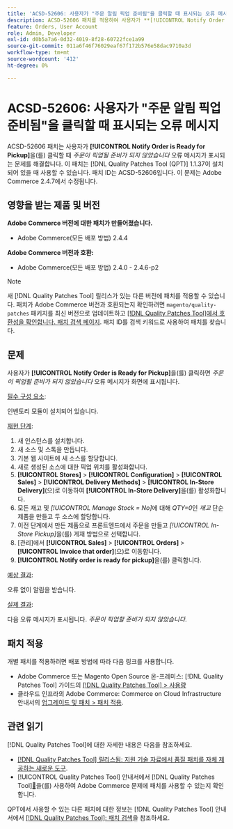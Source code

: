```yaml
---
title: 'ACSD-52606: 사용자가 "주문 알림 픽업 준비됨"을 클릭할 때 표시되는 오류 메시지'
description: ACSD-52606 패치를 적용하여 사용자가 **[!UICONTROL Notify Order is Ready for Pickup]을(를) 클릭할 때 오류 메시지가 표시되는 Adobe Commerce 문제를 **.
feature: Orders, User Account
role: Admin, Developer
exl-id: d0b5a7a6-0d32-4019-8f28-60722fce1a99
source-git-commit: 011a6f46f76029eaf67f172b576e58dac9710a3d
workflow-type: tm+mt
source-wordcount: '412'
ht-degree: 0%

---
```


# ACSD-52606: 사용자가 &quot;주문 알림 픽업 준비됨&quot;을 클릭할 때 표시되는 오류 메시지

ACSD-52606 패치는 사용자가 **[!UICONTROL Notify Order is Ready for Pickup]**&#x200B;을(를) 클릭할 때 *주문이 픽업될 준비가 되지 않았습니다* 오류 메시지가 표시되는 문제를 해결합니다. 이 패치는 [!DNL Quality Patches Tool (QPT)] 1.1.37이 설치되어 있을 때 사용할 수 있습니다. 패치 ID는 ACSD-52606입니다. 이 문제는 Adobe Commerce 2.4.7에서 수정됩니다.

## 영향을 받는 제품 및 버전

**Adobe Commerce 버전에 대한 패치가 만들어졌습니다.**

* Adobe Commerce(모든 배포 방법) 2.4.4

**Adobe Commerce 버전과 호환:**

* Adobe Commerce(모든 배포 방법) 2.4.0 - 2.4.6-p2

>[!NOTE]
>
>새 [!DNL Quality Patches Tool] 릴리스가 있는 다른 버전에 패치를 적용할 수 있습니다. 패치가 Adobe Commerce 버전과 호환되는지 확인하려면 `magento/quality-patches` 패키지를 최신 버전으로 업데이트하고 [[!DNL Quality Patches Tool]에서 호환성을 확인합니다. 패치 검색 페이지](https://experienceleague.adobe.com/tools/commerce-quality-patches/index.html?lang=ko). 패치 ID를 검색 키워드로 사용하여 패치를 찾습니다.

## 문제

사용자가 **[!UICONTROL Notify Order is Ready for Pickup]**&#x200B;을(를) 클릭하면 *주문이 픽업될 준비가 되지 않았습니다* 오류 메시지가 화면에 표시됩니다.

<u>필수 구성 요소</u>:

인벤토리 모듈이 설치되어 있습니다.

<u>재현 단계</u>:

1. 새 인스턴스를 설치합니다.
1. 새 소스 및 스톡을 만듭니다.
1. 기본 웹 사이트에 새 소스를 할당합니다.
1. 새로 생성된 소스에 대한 픽업 위치를 활성화합니다.
1. **[!UICONTROL Stores]** > **[!UICONTROL Configuration]** > **[!UICONTROL Sales]** > **[!UICONTROL Delivery Methods]** > **[!UICONTROL In-Store Delivery]**(으)로 이동하여 **[!UICONTROL In-Store Delivery]**&#x200B;을(를) 활성화합니다.
1. 모든 재고 및 *[!UICONTROL Manage Stock = No]*&#x200B;에 대해 *QTY=0*&#x200B;인 *재고* 단순 제품을 만들고 두 소스에 할당합니다.
1. 이전 단계에서 만든 제품으로 프론트엔드에서 주문을 만들고 *[!UICONTROL In-Store Pickup]*&#x200B;을(를) 게재 방법으로 선택합니다.
1. [관리]에서 **[!UICONTROL Sales]** > **[!UICONTROL Orders]** > **[!UICONTROL Invoice that order]**(으)로 이동합니다.
1. **[!UICONTROL Notify order is ready for pickup]**&#x200B;을(를) 클릭합니다.

<u>예상 결과</u>:

오류 없이 알림을 받습니다.

<u>실제 결과</u>:

다음 오류 메시지가 표시됩니다. *주문이 픽업할 준비가 되지 않았습니다*.

## 패치 적용

개별 패치를 적용하려면 배포 방법에 따라 다음 링크를 사용합니다.

* Adobe Commerce 또는 Magento Open Source 온-프레미스: [!DNL Quality Patches Tool] 가이드의 [[!DNL Quality Patches Tool] > 사용량](/help/tools/quality-patches-tool/usage.md)
* 클라우드 인프라의 Adobe Commerce: Commerce on Cloud Infrastructure 안내서의 [업그레이드 및 패치 > 패치 적용](https://experienceleague.adobe.com/docs/commerce-cloud-service/user-guide/develop/upgrade/apply-patches.html?lang=ko).

## 관련 읽기

[!DNL Quality Patches Tool]에 대한 자세한 내용은 다음을 참조하세요.

* [[!DNL Quality Patches Tool] 릴리스됨: 지원 기술 자료에서 품질 패치를 자체 제공하는 새로운 도구](https://experienceleague.adobe.com/ko/docs/commerce-operations/tools/quality-patches-tool/quality-patches-tool-to-self-serve-quality-patches).
* [!UICONTROL Quality Patches Tool] 안내서에서  [!DNL Quality Patches Tool][&#128279;](/help/tools/quality-patches-tool/patches-available-in-qpt/check-patch-for-magento-issue-with-magento-quality-patches.md)을(를) 사용하여 Adobe Commerce 문제에 패치를 사용할 수 있는지 확인합니다.


QPT에서 사용할 수 있는 다른 패치에 대한 정보는 [!DNL Quality Patches Tool] 안내서에서 [[!DNL Quality Patches Tool]: 패치 검색](https://experienceleague.adobe.com/tools/commerce-quality-patches/index.html?lang=ko)을 참조하세요.
